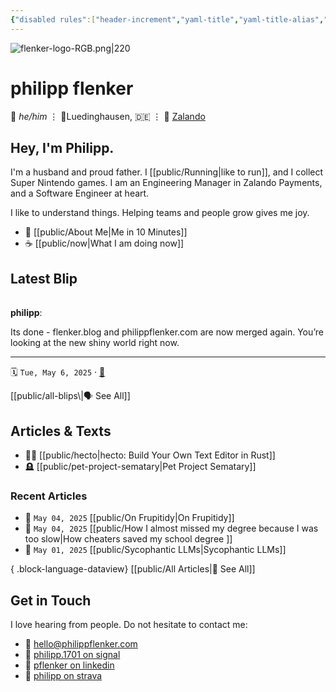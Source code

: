 ```yaml
---
{"disabled rules":["header-increment","yaml-title","yaml-title-alias","file-name-heading"],"title":"this is philipp","aliases":["philipp flenker"],"linter-yaml-title-alias":"philipp flenker","created-date":"2025-04-25T17:21:48","updated-date":"2025-05-05T22:22:48","dg-home":true,"dg-publish":true,"dg-pinned":false,"dg-path":"Index.md","permalink":"/index/","tags":["gardenEntry"],"dgPassFrontmatter":true,"created":"2025-04-25T17:21:48","updated":"2025-05-05T22:22:48"}
---
```


![flenker-logo-RGB.png|220](/img/user/attachments/flenker-logo-RGB.png)

# philipp flenker
💬 _he/him_ ⋮ 📍Luedinghausen, 🇩🇪 ⋮ 💼 [Zalando](https://engineering.zalando.com/)

## Hey, I'm Philipp.
I'm a husband and proud father. I [[public/Running\|like to run]], and I collect Super Nintendo games. I am an Engineering Manager in Zalando Payments, and a Software Engineer at heart.

I like to understand things. Helping teams and people grow gives me joy.

- 🪪 [[public/About Me\|Me in 10 Minutes]]
- ☕ [[public/now\|What I am doing now]]

## Latest Blip

<span><span><span alt="20250506075209 > ^blip" src="20250506075209#^blip" class="internal-embed markdown-embed inline-embed is-loaded"><div class="markdown-embed-title"></div><div class="markdown-preview-view markdown-rendered show-indentation-guide node-insert-event"><div data-callout-metadata="" data-callout-fold="" data-callout="summary" class="callout node-insert-event"><div class="callout-title" dir="auto"><div class="callout-icon"><svg width="16" height="16"></svg></div><div class="callout-title-inner"><strong>philipp</strong>:</div></div><div class="callout-content">
<p dir="auto">Its done - flenker.blog and philippflenker.com are now merged again. You’re looking at the new shiny world right now. </p>
<hr>
<p dir="auto">🗓️ <code>Tue, May 6, 2025</code> <span><span></span></span>  · <a data-tooltip-position="top" aria-label="public/blips/20250506075209" data-href="public/blips/20250506075209" href="public/blips/20250506075209" class="internal-link" target="_blank" rel="noopener nofollow">🔗</a></p>
</div></div></div></span></span></span>
[[public/all-blips\|🗣️ See All]]

## Articles & Texts
- 🧑‍💻 [[public/hecto\|hecto: Build Your Own Text Editor in Rust]]
- 🪦 [[public/pet-project-sematary\|Pet Project Sematary]]

### Recent Articles
- 📆 `May 04, 2025` [[public/On Frupitidy\|On Frupitidy]]
- 📆 `May 04, 2025` [[public/How I almost missed my degree because I was too slow\|How cheaters saved my school degree ]]
- 📆 `May 01, 2025` [[public/Sycophantic LLMs\|Sycophantic LLMs]]

{ .block-language-dataview}
[[public/All Articles\|📝 See All]]

## Get in Touch
I love hearing from people. Do not hesitate to contact me:
- 📧 [hello@philippflenker.com](mailto:hello@philippflenker.com)
- 🔐 [philipp.1701 on signal](https://signal.me/#eu/gs5cb8Xjs5Pqo2UFnMnBASqp936nLEPIhjKqPTJFxZZES2C9blBNQ4RWZycBUSLM)
- 👔 [pflenker on linkedin](https://de.linkedin.com/in/pflenker)
- 👟 [philipp on strava](https://www.strava.com/athletes/126345196)
